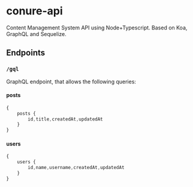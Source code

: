 # conure-api

Content Management System API using Node+Typescript. Based on Koa, GraphQL and Sequelize.

## Endpoints

### `/gql`

GraphQL endpoint, that allows the following queries:

#### posts

```js
{
    posts {
        id,title,createdAt,updatedAt
    }
}
```

#### users

```js
{
    users {
        id,name,username,createdAt,updatedAt
    }
}
```

